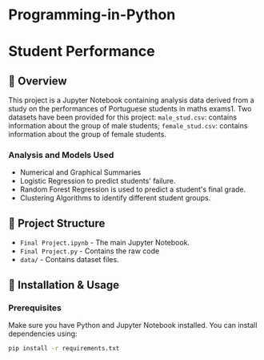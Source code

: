 # Programming-in-Python

# Student Performance 

## 📌 Overview
This project is a Jupyter Notebook containing analysis data derived from a study on the performances of Portuguese students in maths exams1. Two datasets have been provided for this project:
 `male_stud.csv`: contains information about the group of male students;
 `female_stud.csv`: contains information about the group of female students.

 ### Analysis and Models Used
 - Numerical and Graphical Summaries
 - Logistic Regression  to predict students' failure.
 - Random Forest Regression is used to predict a student's final grade.
 - Clustering Algorithms to identify different student groups.

## 📁 Project Structure
- `Final Project.ipynb` - The main Jupyter Notebook.
- `Final Project.py` - Contains the raw code
- `data/` - Contains dataset files.

## 🚀 Installation & Usage
### Prerequisites
Make sure you have Python and Jupyter Notebook installed. You can install dependencies using:
```bash
pip install -r requirements.txt
